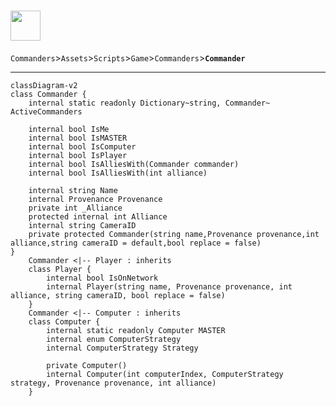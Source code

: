 ﻿[<h1><img height=48 src="https://img.shields.io/badge/Class%20Diagram-Commander-informational?&style=flat-square" /></h1>](https://github.com/Galacticai/Commanders/blob/dev/Assets/Scripts/Game/Commanders/Commander.cs)

`Commanders`>`Assets`>`Scripts`>`Game`>`Commanders`>**`Commander`**

---

```mermaid
classDiagram-v2
class Commander {
    internal static readonly Dictionary~string, Commander~ ActiveCommanders

    internal bool IsMe
    internal bool IsMASTER
    internal bool IsComputer
    internal bool IsPlayer
    internal bool IsAlliesWith(Commander commander)
    internal bool IsAlliesWith(int alliance)

    internal string Name
    internal Provenance Provenance
    private int _Alliance
    protected internal int Alliance
    internal string CameraID
    private protected Commander(string name,Provenance provenance,int alliance,string cameraID = default,bool replace = false)
}
    Commander <|-- Player : inherits
    class Player {
        internal bool IsOnNetwork
        internal Player(string name, Provenance provenance, int alliance, string cameraID, bool replace = false)
    }
    Commander <|-- Computer : inherits
    class Computer {
        internal static readonly Computer MASTER
        internal enum ComputerStrategy
        internal ComputerStrategy Strategy

        private Computer()
        internal Computer(int computerIndex, ComputerStrategy strategy, Provenance provenance, int alliance)
    }
```